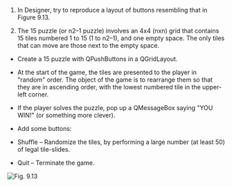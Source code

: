 1. In Designer, try to reproduce a layout of buttons resembling that in Figure 9.13.

2. The 15 puzzle (or n2–1 puzzle) involves an 4x4 (nxn) grid that contains 15 tiles numbered 1 to 15 (1 to n2–1), and one empty space. The only tiles that can move are those next to the empty space.
 * Create a 15 puzzle with QPushButtons in a QGridLayout.
 * At the start of the game, the tiles are presented to the player in "random" order. The object of the game is to rearrange them so that they are in ascending order, with the lowest numbered tile in the upper-left corner.
 * If the player solves the puzzle, pop up a QMessageBox saying "YOU WIN!" (or something more clever).
 * Add some buttons:

  * Shuffle – Randomize the tiles, by performing a large number (at least 50) of legal tile-slides.
  * Quit – Terminate the game.

![Fig. 9.13](https://www.ics.com/designpatterns/slides/src/puzzle/15-puzzle.png)

